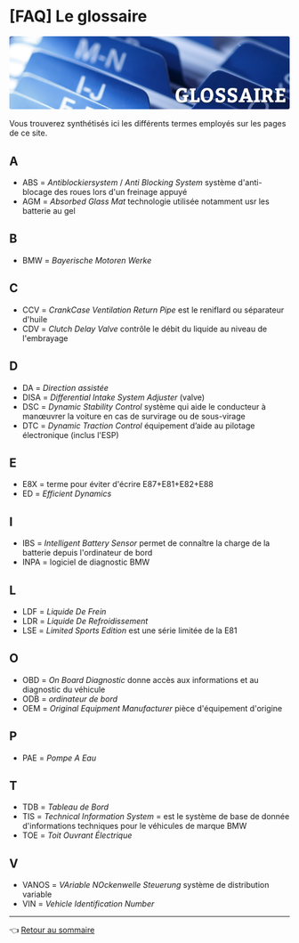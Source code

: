 # [FAQ] Le glossaire

![logo](../images/glossaire.png)

Vous trouverez synthétisés ici les différents termes employés sur les pages de ce site.

## A

- ABS = _Antiblockiersystem_ / _Anti Blocking System_ système d'anti-blocage des roues lors d'un freinage appuyé
- AGM = _Absorbed Glass Mat_ technologie utilisée notamment usr les batterie au gel

## B

- BMW = _Bayerische Motoren Werke_

## C

- CCV = _CrankCase Ventilation Return Pipe_ est le reniflard ou séparateur d'huile
- CDV = _Clutch Delay Valve_ contrôle le débit du liquide au niveau de l'embrayage

## D

- DA = _Direction assistée_
- DISA = _Differential Intake System Adjuster_ (valve)
- DSC = _Dynamic Stability Control_ système qui aide le conducteur à manœuvrer la voiture en cas de survirage ou de sous-virage
- DTC = _Dynamic Traction Control_ équipement d’aide au pilotage électronique (inclus l'ESP)

## E

- E8X = terme pour éviter d'écrire E87+E81+E82+E88
- ED = _Efficient Dynamics_

## I

- IBS = _Intelligent Battery Sensor_ permet de connaître la charge de la batterie depuis l'ordinateur de bord
- INPA = logiciel de diagnostic BMW

## L

- LDF = _Liquide De Frein_
- LDR = _Liquide De Refroidissement_
- LSE = _Limited Sports Edition_ est une série limitée de la E81

## O

- OBD = _On Board Diagnostic_ donne accès aux informations et au diagnostic du véhicule
- ODB = _ordinateur de bord_
- OEM = _Original Equipment Manufacturer_ pièce d'équipement d'origine

## P

- PAE = _Pompe A Eau_

## T

- TDB = _Tableau de Bord_
- TIS = _Technical Information System_ =  est le système de base de donnée d'informations techniques pour le véhicules de marque BMW
- TOE = _Toit Ouvrant Électrique_

## V

- VANOS = _VAriable NOckenwelle Steuerung_ système de distribution variable
- VIN = _Vehicle Identification Number_

---
:point_left: [Retour au sommaire](../README.md#sommaire)
